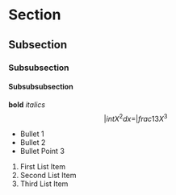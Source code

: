 # Section
## Subsection
### Subsubsection
#### Subsubsubsection

**bold** *italics* $$|int X^2 dx = |frac{1}{3} X^3$$

* Bullet 1
* Bullet 2
* Bullet Point 3

1. First List Item
2. Second List Item
3. Third List Item
